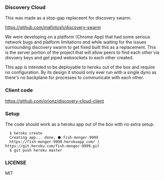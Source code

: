 ### Discovery Cloud

This was made as a stop-gap replaceent for discovery swarm.

https://github.com/mafintosh/discovery-swarm

We were developing on a platform (Chrome App) that had some serious network
bugs and platform limitations and while waiting for the issues surriounding
discovery swarm to get fixed built this as a replacement.  This is the server
portion of the project that will allow peers to find each other via disvoery
keys and get piped websockets to each other created.

This app is intended to be deployable to heroku out of the box and require no
configuration.  By its design it should only ever run with a single dyno as
there's no backplane for processes to communicate with each other.

### Client code 

https://github.com/orionz/discovery-cloud-client

### Setup

The code should work as a heroku app out of the box with no extra setup.

```
  $ heroku create
  Creating app... done, ⬢ fish-monger-9999
  https://fish-monger-9999.herokuapp.com/ | https://git.heroku.com/fish-monger-9999.git
  $ git push heroku master
```

### LICENSE 

MIT

